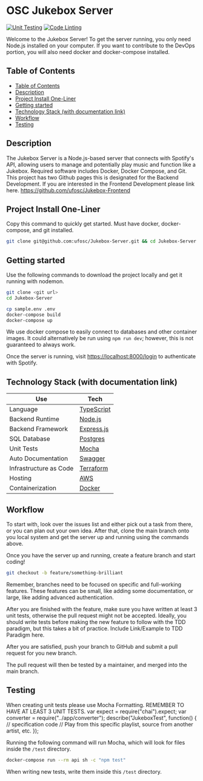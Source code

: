 # OSC Jukebox Server

[![Unit Testing](https://github.com/ufosc/Jukebox-Server/actions/workflows/test-api.yml/badge.svg)](https://github.com/ufosc/Jukebox-Server/actions/workflows/test-api.yml)
[![Code Linting](https://github.com/ufosc/Jukebox-Server/actions/workflows/code-linting.yml/badge.svg)](https://github.com/ufosc/Jukebox-Server/actions/workflows/code-linting.yml)

Welcome to the Jukebox Server! To get the server running, you only need Node.js installed on your computer. If you want to contribute to the DevOps portion, you will also need docker and docker-compose installed.

## Table of Contents

- [Table of Contents](#table-of-contents)
- [Description](#description)
- [Project Install One-Liner](#project-install-one-liner)
- [Getting started](#getting-started)
- [Technology Stack (with documentation link)](#technology-stack-with-documentation-link)
- [Workflow](#workflow)
- [Testing](#testing)

## Description

The Jukebox Server is a Node.js-based server that connects with Spotify's API, allowing users to manage and potentially play music and function like a Jukebox. Required software includes Docker, Docker Compose, and Git.
This project has two Github pages this is designated for the Backend Development. If you are interested in the Frontend Development please link here. <https://github.com/ufosc/Jukebox-Frontend>

## Project Install One-Liner

Copy this command to quickly get started. Must have docker, docker-compose, and git installed.

```sh
git clone git@github.com:ufosc/Jukebox-Server.git && cd Jukebox-Server && cp sample.env .env && docker-compose up --build
```

## Getting started

Use the following commands to download the project locally and get it running with nodemon.

```sh
git clone <git url>
cd Jukebox-Server

cp sample.env .env
docker-compose build
docker-compose up
```

We use docker compose to easily connect to databases and other container images. It could alternatively be run using `npm run dev`; however, this is not guaranteed to always work.

Once the server is running, visit <https://localhost:8000/login> to authenticate with Spotify.

## Technology Stack (with documentation link)

| Use                    | Tech                                                                                        |
| ---------------------- | ------------------------------------------------------------------------------------------- |
| Language               | [TypeScript](https://www.typescriptlang.org/docs/handbook/typescript-from-scratch.html)     |
| Backend Runtime        | [Node.js](https://nodejs.dev/en/learn/)                                                     |
| Backend Framework      | [Express.js](https://expressjs.com/en/4x/api.html#express)                                  |
| SQL Database           | [Postgres](https://node-postgres.com/)                                                      |
| Unit Tests             | [Mocha](https://semaphoreci.com/community/tutorials/getting-started-with-node-js-and-mocha) |
| Auto Documentation     | [Swagger](https://swagger.io/docs/specification/about/)                                     |
| Infrastructure as Code | [Terraform](#)                                                                              |
| Hosting                | [AWS](#)                                                                                    |
| Containerization       | [Docker](https://docs.docker.com/get-started/)                                              |

## Workflow

To start with, look over the issues list and either pick out a task from there, or you can plan out your own idea. After that, clone the main branch onto you local system and get the server up and running using the commands above.

Once you have the server up and running, create a feature branch and start coding!

```sh
git checkout -b feature/something-brilliant
```

Remember, branches need to be focused on specific and full-working features. These features can be small, like adding some documentation, or large, like adding advanced authentication.

After you are finished with the feature, make sure you have written at least 3 unit tests, otherwise the pull request might not be accepted. Ideally, you should write tests before making the new feature to follow with the TDD paradigm, but this takes a bit of practice.
Include Link/Example to TDD Paradigm here.

After you are satisfied, push your branch to GitHub and submit a pull request for you new branch.

The pull request will then be tested by a maintainer, and merged into the main branch.

## Testing

When creating unit tests please use Mocha Formatting. REMEMBER TO HAVE AT LEAST 3 UNIT TESTS.
var expect = require("chai").expect;
var converter = require("../app/converter");
describe("JukeboxTest", function() {
// specification code
// Play from this specific playlist, source from another artist, etc.
});

Running the following command will run Mocha, which will look for files inside the `/test` directory.

```sh
docker-compose run --rm api sh -c "npm test"
```

When writing new tests, write them inside this `/test` directory.
